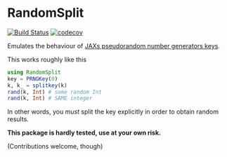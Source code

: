 # RandomSplit

[![Build Status](https://github.com/olivierverdier/RandomSplit.jl/actions/workflows/CI.yml/badge.svg?branch=main)](https://github.com/olivierverdier/RandomSplit.jl/actions/workflows/CI.yml?query=branch%3Amain)
[![codecov](https://codecov.io/gh/olivierverdier/RandomSplit.jl/graph/badge.svg?token=MPU338SC4J)](https://codecov.io/gh/olivierverdier/RandomSplit.jl)

Emulates the behaviour of [JAXs pseudorandom number generators keys](https://jax.readthedocs.io/en/latest/jax.random.html).

This works roughly like this
```julia
using RandomSplit
key = PRNGKey(0)
k, k_ = splitkey(k)
rand(k, Int) # some random Int
rand(k, Int) # SAME integer
```

In other words, you *must* split the key explicitly in order to obtain random results.

**This package is hardly tested, use at your own risk.**

(Contributions welcome, though)
